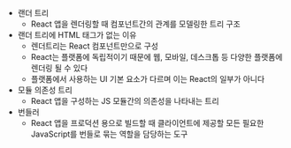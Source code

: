 -   랜더 트리
    -   React 앱을 렌더링할 때 컴포넌트간의 관계를 모델링한 트리 구조
-   랜더 트리에 HTML 태그가 없는 이유
    -   렌더트리는 React 컴포넌트만으로 구성
    -   React는 플랫폼에 독립적이기 때문에 웹, 모바일, 데스크톱 등 다양한 플랫폼에 렌더링 될 수 있다
    -   플랫폼에서 사용하는 UI 기본 요소가 다르며 이는 React의 일부가 아니다
-   모듈 의존성 트리
    -   React 앱을 구성하는 JS 모듈간의 의존성을 나타내는 트리
-   번들러
    -   React 앱을 프로덕션 용으로 빌드할 때 클라이언트에 제공할 모든 필요한 JavaScript를 번들로 묶는 역할을 담당하는 도구
